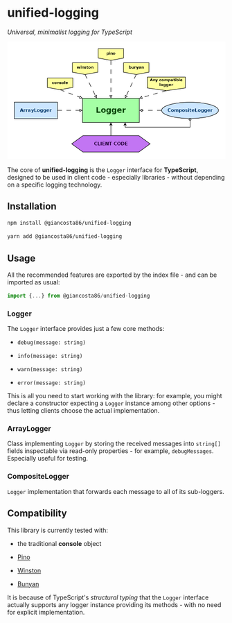 # unified-logging

_Universal, minimalist logging for TypeScript_

![Overview](docs/diagrams/overview.png)

The core of **unified-logging** is the `Logger` interface for **TypeScript**, designed to be used in client code - especially libraries - without depending on a specific logging technology.

## Installation

```bash
npm install @giancosta86/unified-logging
```

```bash
yarn add @giancosta86/unified-logging
```

## Usage

All the recommended features are exported by the index file - and can be imported as usual:

```typescript
import {...} from @giancosta86/unified-logging
```

### Logger

The `Logger` interface provides just a few core methods:

- `debug(message: string)`

- `info(message: string)`

- `warn(message: string)`

- `error(message: string)`

This is all you need to start working with the library: for example, you might declare a constructor expecting a `Logger` instance among other options - thus letting clients choose the actual implementation.

### ArrayLogger

Class implementing `Logger` by storing the received messages into `string[]` fields inspectable via read-only properties - for example, `debugMessages`. Especially useful for testing.

### CompositeLogger

`Logger` implementation that forwards each message to all of its sub-loggers.

## Compatibility

This library is currently tested with:

- the traditional **console** object

- [Pino](https://www.npmjs.com/package/pino)

- [Winston](https://www.npmjs.com/package/winston)

- [Bunyan](https://www.npmjs.com/package/bunyan)

It is because of TypeScript's _structural typing_ that the `Logger` interface actually supports any logger instance providing its methods - with no need for explicit implementation.

